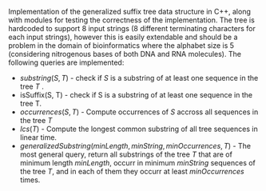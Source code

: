 Implementation of the generalized suffix tree data structure in C++, along with modules for testing the correctness of the implementation. The tree is hardcoded to support 8 input strings (8 different terminating characters for each input strings), however this is easily extendable and should be a problem in the domain of bioinformatics where the alphabet size is 5 (considering nitrogenous bases of both DNA and RNA molecules). The following queries are implemented:

- $substring(S, T)$ - check if $S$ is a substring of at least one sequence in the tree $T$ .
- isSuffix(S, T) - check if S is a substring of at least one sequence in the tree T.
- $occurrences(S, T)$ - Compute occurrences of $S$ accross all sequences in the tree $T$
- $lcs(T)$ - Compute the longest common substring of all tree sequences in linear time.
- $generalizedSubstring(minLength, minString, minOccurrences, T)$ - The most general query, return all substrings of the tree $T$ that are of minimum length $minLength$, occurr in minimum $minString$ sequences of the tree $T$, and in each of them they occurr at least $minOccurrences$ times. 